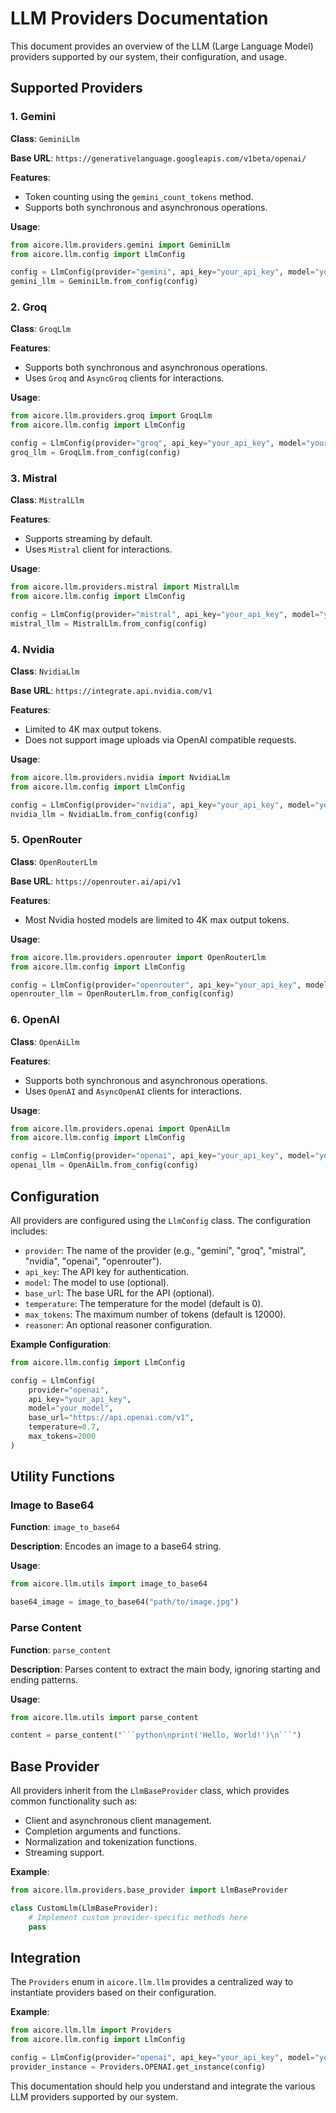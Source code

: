 
# LLM Providers Documentation

This document provides an overview of the LLM (Large Language Model) providers supported by our system, their configuration, and usage.

## Supported Providers

### 1. Gemini

**Class**: `GeminiLlm`

**Base URL**: `https://generativelanguage.googleapis.com/v1beta/openai/`

**Features**:
- Token counting using the `gemini_count_tokens` method.
- Supports both synchronous and asynchronous operations.

**Usage**:
```python
from aicore.llm.providers.gemini import GeminiLlm
from aicore.llm.config import LlmConfig

config = LlmConfig(provider="gemini", api_key="your_api_key", model="your_model")
gemini_llm = GeminiLlm.from_config(config)
```

### 2. Groq

**Class**: `GroqLlm`

**Features**:
- Supports both synchronous and asynchronous operations.
- Uses `Groq` and `AsyncGroq` clients for interactions.

**Usage**:
```python
from aicore.llm.providers.groq import GroqLlm
from aicore.llm.config import LlmConfig

config = LlmConfig(provider="groq", api_key="your_api_key", model="your_model")
groq_llm = GroqLlm.from_config(config)
```

### 3. Mistral

**Class**: `MistralLlm`

**Features**:
- Supports streaming by default.
- Uses `Mistral` client for interactions.

**Usage**:
```python
from aicore.llm.providers.mistral import MistralLlm
from aicore.llm.config import LlmConfig

config = LlmConfig(provider="mistral", api_key="your_api_key", model="your_model")
mistral_llm = MistralLlm.from_config(config)
```

### 4. Nvidia

**Class**: `NvidiaLlm`

**Base URL**: `https://integrate.api.nvidia.com/v1`

**Features**:
- Limited to 4K max output tokens.
- Does not support image uploads via OpenAI compatible requests.

**Usage**:
```python
from aicore.llm.providers.nvidia import NvidiaLlm
from aicore.llm.config import LlmConfig

config = LlmConfig(provider="nvidia", api_key="your_api_key", model="your_model")
nvidia_llm = NvidiaLlm.from_config(config)
```

### 5. OpenRouter

**Class**: `OpenRouterLlm`

**Base URL**: `https://openrouter.ai/api/v1`

**Features**:
- Most Nvidia hosted models are limited to 4K max output tokens.

**Usage**:
```python
from aicore.llm.providers.openrouter import OpenRouterLlm
from aicore.llm.config import LlmConfig

config = LlmConfig(provider="openrouter", api_key="your_api_key", model="your_model")
openrouter_llm = OpenRouterLlm.from_config(config)
```

### 6. OpenAI

**Class**: `OpenAiLlm`

**Features**:
- Supports both synchronous and asynchronous operations.
- Uses `OpenAI` and `AsyncOpenAI` clients for interactions.

**Usage**:
```python
from aicore.llm.providers.openai import OpenAiLlm
from aicore.llm.config import LlmConfig

config = LlmConfig(provider="openai", api_key="your_api_key", model="your_model")
openai_llm = OpenAiLlm.from_config(config)
```

## Configuration

All providers are configured using the `LlmConfig` class. The configuration includes:
- `provider`: The name of the provider (e.g., "gemini", "groq", "mistral", "nvidia", "openai", "openrouter").
- `api_key`: The API key for authentication.
- `model`: The model to use (optional).
- `base_url`: The base URL for the API (optional).
- `temperature`: The temperature for the model (default is 0).
- `max_tokens`: The maximum number of tokens (default is 12000).
- `reasoner`: An optional reasoner configuration.

**Example Configuration**:
```python
from aicore.llm.config import LlmConfig

config = LlmConfig(
    provider="openai",
    api_key="your_api_key",
    model="your_model",
    base_url="https://api.openai.com/v1",
    temperature=0.7,
    max_tokens=2000
)
```

## Utility Functions

### Image to Base64

**Function**: `image_to_base64`

**Description**: Encodes an image to a base64 string.

**Usage**:
```python
from aicore.llm.utils import image_to_base64

base64_image = image_to_base64("path/to/image.jpg")
```

### Parse Content

**Function**: `parse_content`

**Description**: Parses content to extract the main body, ignoring starting and ending patterns.

**Usage**:
```python
from aicore.llm.utils import parse_content

content = parse_content("```python\nprint('Hello, World!')\n```")
```

## Base Provider

All providers inherit from the `LlmBaseProvider` class, which provides common functionality such as:
- Client and asynchronous client management.
- Completion arguments and functions.
- Normalization and tokenization functions.
- Streaming support.

**Example**:
```python
from aicore.llm.providers.base_provider import LlmBaseProvider

class CustomLlm(LlmBaseProvider):
    # Implement custom provider-specific methods here
    pass
```

## Integration

The `Providers` enum in `aicore.llm.llm` provides a centralized way to instantiate providers based on their configuration.

**Example**:
```python
from aicore.llm.llm import Providers
from aicore.llm.config import LlmConfig

config = LlmConfig(provider="openai", api_key="your_api_key", model="your_model")
provider_instance = Providers.OPENAI.get_instance(config)
```

This documentation should help you understand and integrate the various LLM providers supported by our system.
